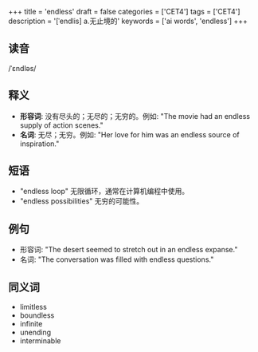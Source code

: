 +++
title = 'endless'
draft = false
categories = ['CET4']
tags = ['CET4']
description = '[ˈendlis] a.无止境的'
keywords = ['ai words', 'endless']
+++

## 读音
/ˈɛndləs/

## 释义
- **形容词**: 没有尽头的；无尽的；无穷的。例如: "The movie had an endless supply of action scenes."
- **名词**: 无尽；无穷。例如: "Her love for him was an endless source of inspiration."

## 短语
- "endless loop" 无限循环，通常在计算机编程中使用。
- "endless possibilities" 无穷的可能性。

## 例句
- 形容词: "The desert seemed to stretch out in an endless expanse."
- 名词: "The conversation was filled with endless questions."

## 同义词
- limitless
- boundless
- infinite
- unending
- interminable
